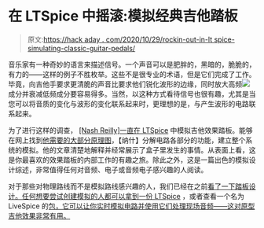 # 在 LTSpice 中摇滚:模拟经典吉他踏板

> 原文:[https://hack aday . com/2020/10/29/rockin-out-in-lt spice-simulating-classic-guitar-pedals/](https://hackaday.com/2020/10/29/rockin-out-in-ltspice-simulating-classic-guitar-pedals/)

音乐家有一种奇妙的语言来描述信号。一个声音可以是肥胖的，黑暗的，脆脆的，有力的——这样的例子不胜枚举。这些不是很专业的术语，但是它们完成了工作。毕竟，向吉他手要求更清脆的声音比要求他们锐化波形的边缘，同时放大高频![](../Images/21df6a9d95820921ce152ab84b9abacf.png)成分并衰减低频成分要容易得多。当然，以这种方式看待信号也很有趣，尤其是当您可以将音质的变化与波形的变化联系起来时，更理想的是，与产生波形的电路联系起来。

为了进行这样的调查， [[Nash Reilly]一直在 LTSpice](http://cushychicken.github.io/ltspice-boss-ge7-equalizer/) 中模拟吉他效果踏板。能够在网上找到[他需要的大部分原理图](https://www.hobby-hour.com/electronics/s/guitar-effect-schematics.php)，【纳什】分解电路各部分的功能，建立整个系统的模拟。他的文章清楚地解释并经常展示了盒子里发生的事情。从表面上看，这是你最喜欢的效果踏板的内部工作的有趣之旅。除此之外，这是一篇出色的模拟设计综述，非常值得任何对音频、电子或音频电子感兴趣的人阅读。

对于那些对物理路线而不是模拟路线感兴趣的人，我们已经在之前[看了一下踏板设计。任何想要尝试创建模拟的人都可以](https://hackaday.com/2017/12/20/taking-a-guitar-pedal-from-concept-into-production/)[拿到一份 LTSpice](https://www.analog.com/en/design-center/design-tools-and-calculators/ltspice-simulator.html#) ，或者查看一个名为 LiveSpice 的[包，它可以让你实时模拟电路并使用它们处理现场音频——这对原型吉他效果非常有用。](https://www.livespice.org/)